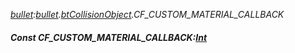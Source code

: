 _[bullet](../../modules/bullet/bullet-module.md):[bullet](../../modules/bullet/bullet-module.md).[btCollisionObject](../../modules/bullet/bullet-btcollisionobject.md).CF\_CUSTOM\_MATERIAL\_CALLBACK_
##### Const CF\_CUSTOM\_MATERIAL\_CALLBACK:[Int](../../modules/wonkey/wonkey-types-int.md)
